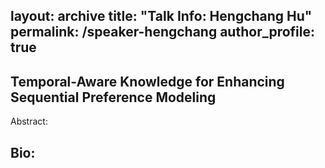 layout: archive
title: "Talk Info: Hengchang Hu"
permalink: /speaker-hengchang
author_profile: true
---

## Temporal-Aware Knowledge for Enhancing Sequential Preference Modeling

Abstract: 

## Bio:

